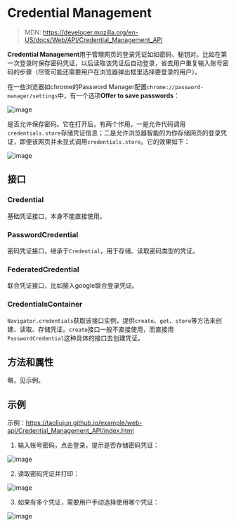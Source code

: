 <!--hexo

---
url: web-api-Credential_Management_API
tags:
  - webapi
  - Credential Management
---

-->

# Credential Management

> MDN: https://developer.mozilla.org/en-US/docs/Web/API/Credential_Management_API

**Credential Management**用于管理网页的登录凭证如如密码、秘钥对。比如在第一次登录时保存密码凭证，以后读取该凭证后自动登录，省去用户重复输入账号密码的步骤（尽管可能还需要用户在浏览器弹出框里选择要登录的用户）。

在一些浏览器如chrome的Password Manager配置`chrome://password-manager/settings`中，有一个选项**Offer to save passwords**：

![image](https://github.com/taoliujun/blog/assets/5689134/11785f82-c37c-450a-9711-a46cf2eb6346)

是否允许保存密码。它在打开后，有两个作用，一是允许代码调用`credentials.store`存储凭证信息；二是允许浏览器智能的为你存储网页的登录凭证，即便该网页并未显式调用`credentials.store`。它的效果如下：

![image](https://github.com/taoliujun/blog/assets/5689134/3469d848-16cc-4439-871a-5d574d1ab34f)

## 接口

### Credential

基础凭证接口，本身不能直接使用。

### PasswordCredential

密码凭证接口，继承于`Credential`，用于存储、读取密码类型的凭证。

### FederatedCredential

联合凭证接口，比如接入google联合登录凭证。

### CredentialsContainer

`Navigator.credentials`获取该接口实例，提供`create`、`get`、`store`等方法来创建、读取、存储凭证。`create`接口一般不直接使用，而直接用`PasswordCredential`这种具体的接口去创建凭证。

## 方法和属性

略，见示例。

## 示例

示例：https://taoliujun.github.io/example/web-api/Credential_Management_API/index.html

1. 输入账号密码，点击登录，提示是否存储密码凭证：

![image](https://github.com/taoliujun/blog/assets/5689134/9b476376-3c0e-4467-b42b-5d8685186839)

2. 读取密码凭证并打印：

![image](https://github.com/taoliujun/blog/assets/5689134/69de9bd3-08eb-4f67-91e7-86f1c94d16f9)

3. 如果有多个凭证，需要用户手动选择使用哪个凭证：

![image](https://github.com/taoliujun/blog/assets/5689134/9b4859ba-0ebe-4f3f-945a-50f654e78ee9)
